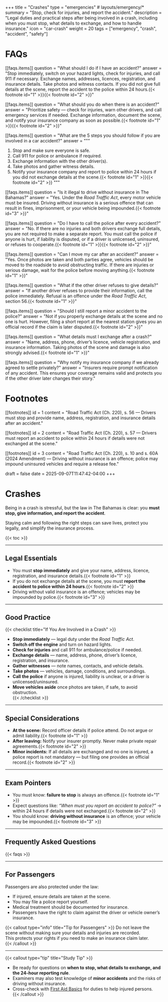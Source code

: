 +++
title = "Crashes"
type = "emergencies"           # layouts/emergency/*
summary = "Stop, check for injuries, and report the accident."
description = "Legal duties and practical steps after being involved in a crash, including when you must stop, what details to exchange, and how to handle insurance."
icon = "car-crash"
weight = 20
tags = ["emergency", "crash", "accident", "safety"]

# FAQs
[[faqs.items]]
question = "What should I do if I have an accident?"
answer = "Stop immediately, switch on your hazard lights, check for injuries, and call 911 if necessary. Exchange names, addresses, licences, registration, and insurance details. Take photos and witness contacts. If you did not give full details at the scene, report the accident to the police within 24 hours.{{< footnote id=\"1\" >}}{{< footnote id=\"2\" >}}"

[[faqs.items]]
question = "What should you do when there is an accident?"
answer = "Prioritize safety — check for injuries, warn other drivers, and call emergency services if needed. Exchange information, document the scene, and notify your insurance company as soon as possible.{{< footnote id=\"1\" >}}{{< footnote id=\"2\" >}}"

[[faqs.items]]
question = "What are the 5 steps you should follow if you are involved in a car accident?"
answer = """
1. Stop and make sure everyone is safe. 
2. Call 911 for police or ambulance if required. 
3. Exchange information with the other driver(s). 
4. Take photos and gather witness details. 
5. Notify your insurance company and report to police within 24 hours if you did not exchange details at the scene.{{< footnote id=\"1\" >}}{{< footnote id=\"2\" >}}
"""

[[faqs.items]]
question = "Is it illegal to drive without insurance in The Bahamas?"
answer = "Yes. Under the *Road Traffic Act*, every motor vehicle must be insured. Driving without insurance is a serious offence that can result in fines, imprisonment, or your vehicle being impounded.{{< footnote id=\"3\" >}}"

[[faqs.items]]
question = "Do I have to call the police after every accident?"
answer = "No. If there are no injuries and both drivers exchange full details, you are not required to make a separate report. You must call the police if anyone is hurt, if liability is disputed, or if a driver is unlicensed, uninsured, or refuses to cooperate.{{< footnote id=\"1\" >}}{{< footnote id=\"2\" >}}"

[[faqs.items]]
question = "Can I move my car after an accident?"
answer = "Yes. Once photos are taken and both parties agree, vehicles should be moved to the roadside to avoid obstructing traffic. If there are injuries or serious damage, wait for the police before moving anything.{{< footnote id=\"1\" >}}"

[[faqs.items]]
question = "What if the other driver refuses to give details?"
answer = "If another driver refuses to provide their information, call the police immediately. Refusal is an offence under the *Road Traffic Act*, section 56.{{< footnote id=\"1\" >}}"

[[faqs.items]]
question = "Should I still report a minor accident to the police?"
answer = "Not if you properly exchange details at the scene and no one is hurt. However, filing a short report at the nearest station gives you an official record if the claim is later disputed.{{< footnote id=\"2\" >}}"

[[faqs.items]]
question = "What details must I exchange after a crash?"
answer = "Name, address, phone, driver’s licence, vehicle registration, and insurance information. Taking photos of the scene and damage is also strongly advised.{{< footnote id=\"1\" >}}"

[[faqs.items]]
question = "Why notify my insurance company if we already agreed to settle privately?"
answer = "Insurers require prompt notification of any accident. This ensures your coverage remains valid and protects you if the other driver later changes their story."
  
# Footnotes
[[footnotes]]
id = 1
content = "Road Traffic Act (Ch. 220), s. 56 — Drivers must stop and provide name, address, registration, and insurance details after an accident."

[[footnotes]]
id = 2
content = "Road Traffic Act (Ch. 220), s. 57 — Drivers must report an accident to police within 24 hours if details were not exchanged at the scene."

[[footnotes]]
id = 3
content = "Road Traffic Act (Ch. 220), s. 10 and s. 60A (2024 Amendment) — Driving without insurance is an offence; police may impound uninsured vehicles and require a release fee."
  
draft = false
date = 2025-09-07T11:47:42-04:00
+++

# Crashes

Being in a crash is stressful, but the law in The Bahamas is clear: you **must stop, give information, and report the accident**.  

Staying calm and following the right steps can save lives, protect you legally, and simplify the insurance process.  

{{< toc >}}

---

## Legal Essentials

- You must **stop immediately** and give your name, address, licence, registration, and insurance details.{{< footnote id="1" >}}  
- If you do not exchange details at the scene, you must **report the accident to police within 24 hours**.{{< footnote id="2" >}}  
- Driving without valid insurance is an offence; vehicles may be impounded by police.{{< footnote id="3" >}}  

---

## Good Practice

{{< checklist title="If You Are Involved in a Crash" >}}
- **Stop immediately** — legal duty under the *Road Traffic Act*.  
- **Switch off the engine** and turn on hazard lights.  
- **Check for injuries** and call 911 for ambulance/police if needed.  
- **Exchange details** — name, address, phone, driver’s licence, registration, and insurance.  
- **Gather witnesses** — note names, contacts, and vehicle details.  
- **Take photos** — vehicles, damage, conditions, and surroundings.  
- **Call the police** if anyone is injured, liability is unclear, or a driver is unlicensed/uninsured.  
- **Move vehicles aside** once photos are taken, if safe, to avoid obstruction.  
{{< /checklist >}}

---

## Special Considerations

- **At the scene:** Record officer details if police attend. Do not argue or admit liability.{{< footnote id="1" >}}  
- **After leaving:** Notify your insurer promptly. Never make private repair agreements.{{< footnote id="2" >}}  
- **Minor incidents:** If all details are exchanged and no one is injured, a police report is not mandatory — but filing one provides an official record.{{< footnote id="2" >}}  

---

## Exam Pointers

- You must know: **failure to stop** is always an offence.{{< footnote id="1" >}}  
- Expect questions like: *“When must you report an accident to police?”* → within 24 hours if details were not exchanged.{{< footnote id="2" >}}  
- You should know: **driving without insurance** is an offence; your vehicle may be impounded.{{< footnote id="3" >}}  

---

## Frequently Asked Questions

{{< faqs >}}

---

## For Passengers

Passengers are also protected under the law:  

- If injured, ensure details are taken at the scene.  
- You may file a police report yourself.  
- Medical treatment should be documented for insurance.  
- Passengers have the right to claim against the driver or vehicle owner’s insurance.  

{{< callout type="info" title="Tip for Passengers" >}}
Do not leave the scene without making sure your details and injuries are recorded.  
This protects your rights if you need to make an insurance claim later.  
{{< /callout >}}

---

{{< callout type="tip" title="Study Tip" >}}
- Be ready for questions on **when to stop, what details to exchange, and the 24-hour reporting rule**.  
- Examiners may also test knowledge of **minor accidents** and the risks of driving without insurance.  
- Cross-check with [First Aid Basics](/emergencies/first-aid-basics/) for duties to help injured persons.  
{{< /callout >}}
